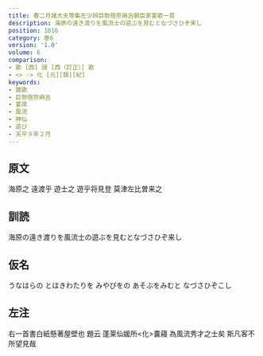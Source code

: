 ```yaml
---
title: 春二月諸大夫等集左少辨巨勢宿奈麻呂朝臣家宴歌一首
description: 海原の遠き渡りを風流士の遊ぶを見むとなづさひぞ来し
position: 1016
category: 巻6
version: '1.0'
volume: 6
comparison:
- 歌 [西] 謌 [西（訂正）] 歌
- <> -> 化 [元][類][紀]
keywords:
- 雑歌
- 巨勢宿奈麻呂
- 宴席
- 風流
- 神仙
- 遊び
- 天平９年２月
---
```


## 原文

海原之 遠渡乎 遊士之 遊乎将見登 莫津左比曽来之

## 訓読

海原の遠き渡りを風流士の遊ぶを見むとなづさひぞ来し

## 仮名

うなはらの とほきわたりを みやびをの あそぶをみむと なづさひぞこし

## 左注

右一首書白紙懸著屋壁也 題云 蓬莱仙媛所<化>嚢蘰 為風流秀才之士矣 斯凡客不所望見哉
